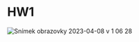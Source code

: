 # HW1
![Snímek obrazovky 2023-04-08 v 1 06 28](https://user-images.githubusercontent.com/124197643/230691013-43c646c5-1f72-478d-a687-014a29979288.png)

